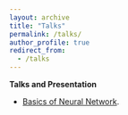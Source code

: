 ```yaml
---
layout: archive
title: "Talks"
permalink: /talks/
author_profile: true
redirect_from:
  - /talks
---
```



**Talks and Presentation**
* [Basics of Neural Network](https://drive.google.com/open?id=1w3ppO82_1w6lR8RumBgh29q4xn8vuR7V).
